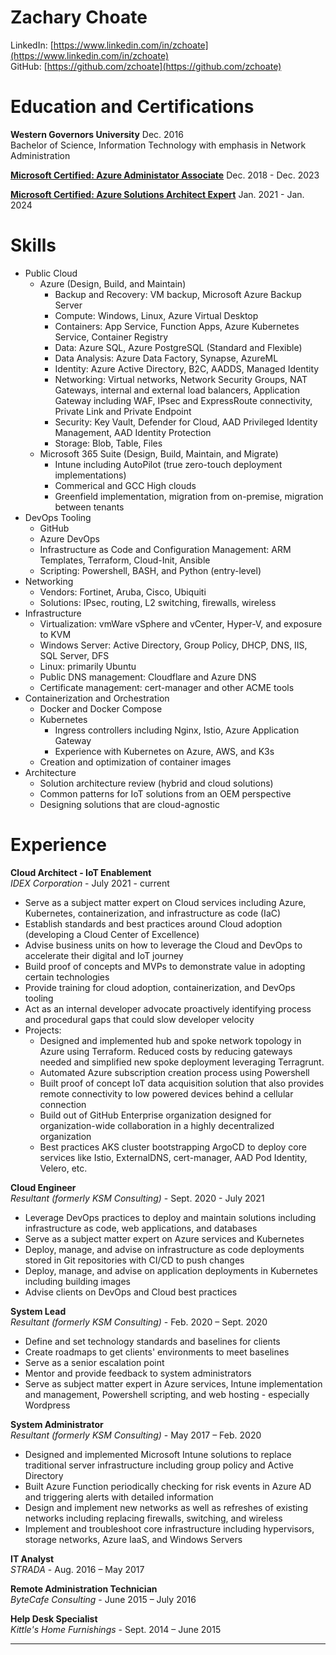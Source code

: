 # Zachary Choate
LinkedIn: [https://www.linkedin.com/in/zchoate](https://www.linkedin.com/in/zchoate) </br>
GitHub: [https://github.com/zchoate](https://github.com/zchoate)

# Education and Certifications

**Western Governors University** Dec. 2016 <br>
   Bachelor of Science, Information Technology with emphasis in Network Administration

[**Microsoft Certified: Azure Administator Associate**](https://www.credly.com/badges/f0113f92-2077-4b39-ad4c-3ae4a5ab6964/public_url) Dec. 2018 - Dec. 2023

[**Microsoft Certified: Azure Solutions Architect Expert**](https://www.credly.com/badges/2e7d531b-d75f-4596-9091-30a18940ede7/public_url) Jan. 2021 - Jan. 2024


# Skills

- Public Cloud
   - Azure (Design, Build, and Maintain)
      - Backup and Recovery: VM backup, Microsoft Azure Backup Server
      - Compute: Windows, Linux, Azure Virtual Desktop
      - Containers: App Service, Function Apps, Azure Kubernetes Service, Container Registry
      - Data: Azure SQL, Azure PostgreSQL (Standard and Flexible)
      - Data Analysis: Azure Data Factory, Synapse, AzureML
      - Identity: Azure Active Directory, B2C, AADDS, Managed Identity
      - Networking: Virtual networks, Network Security Groups, NAT Gateways, internal and external load balancers, Application Gateway including WAF, IPsec and ExpressRoute connectivity, Private Link and Private Endpoint
      - Security: Key Vault, Defender for Cloud, AAD Privileged Identity Management, AAD Identity Protection
      - Storage: Blob, Table, Files
   - Microsoft 365 Suite (Design, Build, Maintain, and Migrate)
      - Intune including AutoPilot (true zero-touch deployment implementations)
      - Commerical and GCC High clouds
      - Greenfield implementation, migration from on-premise, migration between tenants
- DevOps Tooling
   - GitHub
   - Azure DevOps
   - Infrastructure as Code and Configuration Management: ARM Templates, Terraform, Cloud-Init, Ansible
   - Scripting: Powershell, BASH, and Python (entry-level)
- Networking
   - Vendors: Fortinet, Aruba, Cisco, Ubiquiti
   - Solutions: IPsec, routing, L2 switching, firewalls, wireless
- Infrastructure
   - Virtualization: vmWare vSphere and vCenter, Hyper-V, and exposure to KVM
   - Windows Server: Active Directory, Group Policy, DHCP, DNS, IIS, SQL Server, DFS
   - Linux: primarily Ubuntu
   - Public DNS management: Cloudflare and Azure DNS
   - Certificate management: cert-manager and other ACME tools
- Containerization and Orchestration
   - Docker and Docker Compose
   - Kubernetes
      - Ingress controllers including Nginx, Istio, Azure Application Gateway
      - Experience with Kubernetes on Azure, AWS, and K3s
   - Creation and optimization of container images
- Architecture
   - Solution architecture review (hybrid and cloud solutions)
   - Common patterns for IoT solutions from an OEM perspective
   - Designing solutions that are cloud-agnostic


# Experience

**Cloud Architect - IoT Enablement**</br>
*IDEX Corporation* -                                  July 2021 - current 
- Serve as a subject matter expert on Cloud services including Azure, Kubernetes, containerization, and infrastructure as code (IaC)
- Establish standards and best practices around Cloud adoption (developing a Cloud Center of Excellence)
- Advise business units on how to leverage the Cloud and DevOps to accelerate their digital and IoT journey
- Build proof of concepts and MVPs to demonstrate value in adopting certain technologies
- Provide training for cloud adoption, containerization, and DevOps tooling
- Act as an internal developer advocate proactively identifying process and procedural gaps that could slow developer velocity
- Projects:
   - Designed and implemented hub and spoke network topology in Azure using Terraform. Reduced costs by reducing gateways needed and simplified new spoke deployment leveraging Terragrunt.
   - Automated Azure subscription creation process using Powershell
   - Built proof of concept IoT data acquisition solution that also provides remote connectivity to low powered devices behind a cellular connection
   - Build out of GitHub Enterprise organization designed for organization-wide collaboration in a highly decentralized organization
   - Best practices AKS cluster bootstrapping ArgoCD to deploy core services like Istio, ExternalDNS, cert-manager, AAD Pod Identity, Velero, etc.

**Cloud Engineer**</br>
*Resultant (formerly KSM Consulting)* -               Sept. 2020 - July 2021
- Leverage DevOps practices to deploy and maintain solutions including infrastructure as code, web applications, and databases
- Serve as a subject matter expert on Azure services and Kubernetes
- Deploy, manage, and advise on infrastructure as code deployments stored in Git repositories with CI/CD to push changes
- Deploy, manage, and advise on application deployments in Kubernetes including building images
- Advise clients on DevOps and Cloud best practices

**System Lead**<br>
*Resultant (formerly KSM Consulting)* -               Feb. 2020 – Sept. 2020
- Define and set technology standards and baselines for clients
- Create roadmaps to get clients' environments to meet baselines
- Serve as a senior escalation point
- Mentor and provide feedback to system administrators
- Serve as subject matter expert in Azure services, Intune implementation and management, Powershell scripting, and web hosting - especially Wordpress

**System Administrator**<br> 
*Resultant (formerly KSM Consulting)* -               May 2017 – Feb. 2020
- Designed and implemented Microsoft Intune solutions to replace traditional server infrastructure including group policy and Active Directory
- Built Azure Function periodically checking for risk events in Azure AD and triggering alerts with detailed information
- Design and implement new networks as well as refreshes of existing networks including replacing firewalls, switching, and wireless
- Implement and troubleshoot core infrastructure including hypervisors, storage networks, Azure IaaS, and Windows Servers

**IT Analyst**<br>
*STRADA* -                     Aug. 2016 – May 2017

**Remote Administration Technician**<br> 
*ByteCafe Consulting* -            June 2015 – July 2016

**Help Desk Specialist**<br>
*Kittle's Home Furnishings* -       Sept. 2014 – June 2015
- - - -
